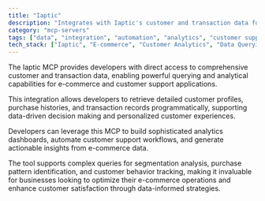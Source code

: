 ```yaml
---
title: "Iaptic"
description: "Integrates with Iaptic's customer and transaction data for querying, analysis, and insights in e-commerce and support workflows."
category: "mcp-servers"
tags: ["data", "integration", "automation", "analytics", "customer support", "e-commerce"]
tech_stack: ["Iaptic", "E-commerce", "Customer Analytics", "Data Querying", "Business Intelligence", "Analytics Dashboards"]
---
```


The Iaptic MCP provides developers with direct access to comprehensive customer and transaction data, enabling powerful querying and analytical capabilities for e-commerce and customer support applications. 

This integration allows developers to retrieve detailed customer profiles, purchase histories, and transaction records programmatically, supporting data-driven decision making and personalized customer experiences.

Developers can leverage this MCP to build sophisticated analytics dashboards, automate customer support workflows, and generate actionable insights from e-commerce data. 

The tool supports complex queries for segmentation analysis, purchase pattern identification, and customer behavior tracking, making it invaluable for businesses looking to optimize their e-commerce operations and enhance customer satisfaction through data-informed strategies.